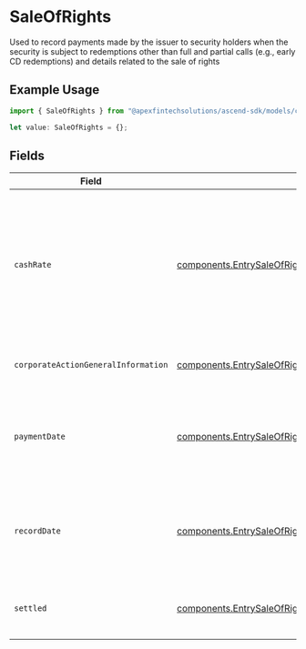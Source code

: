 # SaleOfRights

Used to record payments made by the issuer to security holders when the security is subject to redemptions other than full and partial calls (e.g., early CD redemptions) and details related to the sale of rights

## Example Usage

```typescript
import { SaleOfRights } from "@apexfintechsolutions/ascend-sdk/models/components";

let value: SaleOfRights = {};
```

## Fields

| Field                                                                                                                                          | Type                                                                                                                                           | Required                                                                                                                                       | Description                                                                                                                                    | Example                                                                                                                                        |
| ---------------------------------------------------------------------------------------------------------------------------------------------- | ---------------------------------------------------------------------------------------------------------------------------------------------- | ---------------------------------------------------------------------------------------------------------------------------------------------- | ---------------------------------------------------------------------------------------------------------------------------------------------- | ---------------------------------------------------------------------------------------------------------------------------------------------- |
| `cashRate`                                                                                                                                     | [components.EntrySaleOfRightsCashRate](../../models/components/entrysaleofrightscashrate.md)                                                   | :heavy_minus_sign:                                                                                                                             | The rate (raw value, not a percentage, example: 50% will be .5 in this field) at which cash will be disbursed to the shareholder               | {<br/>"value": "0.25"<br/>}                                                                                                                    |
| `corporateActionGeneralInformation`                                                                                                            | [components.EntrySaleOfRightsCorporateActionGeneralInformation](../../models/components/entrysaleofrightscorporateactiongeneralinformation.md) | :heavy_minus_sign:                                                                                                                             | Common fields for corporate actions                                                                                                            |                                                                                                                                                |
| `paymentDate`                                                                                                                                  | [components.EntrySaleOfRightsPaymentDate](../../models/components/entrysaleofrightspaymentdate.md)                                             | :heavy_minus_sign:                                                                                                                             | The anticipated payment date at the depository                                                                                                 | {<br/>"day": 14,<br/>"month": 5,<br/>"year": 2024<br/>}                                                                                        |
| `recordDate`                                                                                                                                   | [components.EntrySaleOfRightsRecordDate](../../models/components/entrysaleofrightsrecorddate.md)                                               | :heavy_minus_sign:                                                                                                                             | The date on which positions are recorded in order to calculate entitlement                                                                     | {<br/>"day": 14,<br/>"month": 5,<br/>"year": 2024<br/>}                                                                                        |
| `settled`                                                                                                                                      | [components.EntrySaleOfRightsSettled](../../models/components/entrysaleofrightssettled.md)                                                     | :heavy_minus_sign:                                                                                                                             | Corresponds to the position's settled quantity                                                                                                 | {<br/>"value": "0.25"<br/>}                                                                                                                    |